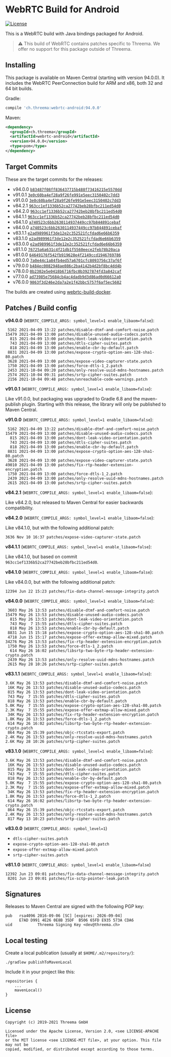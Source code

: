 # WebRTC Build for Android

[![License](https://img.shields.io/badge/license-MIT%20%2F%20Apache%202.0-blue.svg)](https://github.com/threema-ch/webrtc-android)

This is a WebRTC build with Java bindings packaged for Android.

> :warning: This build of WebRTC contains patches specific to Threema. We offer
> no support for this package outside of Threema.

## Installing

This package is available on Maven Central (starting with version 94.0.0). It
includes the WebRTC PeerConnection build for ARM and x86, both 32 and 64 bit
builds.

Gradle:

```groovy
compile 'ch.threema:webrtc-android:94.0.0'
```

Maven:

```xml
<dependency>
  <groupId>ch.threema</groupId>
  <artifactId>webrtc-android</artifactId>
  <version>94.0.0</version>
  <type>pom</type>
</dependency>
```


## Target Commits

These are the target commits for the releases:

- v94.0.0 [`b83487f08ff836437715b488f73416215e5570dd`](https://chromium.googlesource.com/external/webrtc/+/b83487f08ff836437715b488f73416215e5570dd)
- v91.0.1 [`3e0c60ba4ef28a9f26fe991e5eec3150402c7dd3`](https://chromium.googlesource.com/external/webrtc/+/3e0c60ba4ef28a9f26fe991e5eec3150402c7dd3)
- v91.0.0 [`3e0c60ba4ef28a9f26fe991e5eec3150402c7dd3`](https://chromium.googlesource.com/external/webrtc/+/3e0c60ba4ef28a9f26fe991e5eec3150402c7dd3)
- v84.2.1 [`963cc1ef1336b52ca27742beb28bfbc211ed54d0`](https://chromium.googlesource.com/external/webrtc/+/963cc1ef1336b52ca27742beb28bfbc211ed54d0)
- v84.2.0 [`963cc1ef1336b52ca27742beb28bfbc211ed54d0`](https://chromium.googlesource.com/external/webrtc/+/963cc1ef1336b52ca27742beb28bfbc211ed54d0)
- v84.1.1 [`963cc1ef1336b52ca27742beb28bfbc211ed54d0`](https://chromium.googlesource.com/external/webrtc/+/963cc1ef1336b52ca27742beb28bfbc211ed54d0)
- v84.1.0 [`a740523c6bb2630114937449cc97b844891cebaf`](https://chromium.googlesource.com/external/webrtc/+/a740523c6bb2630114937449cc97b844891cebaf)
- v84.0.0 [`a740523c6bb2630114937449cc97b844891cebaf`](https://chromium.googlesource.com/external/webrtc/+/a740523c6bb2630114937449cc97b844891cebaf)
- v83.1.1 [`e2ad989961f3de12e2c352521fcfdad6e66b6359`](https://chromium.googlesource.com/external/webrtc/+/e2ad989961f3de12e2c352521fcfdad6e66b6359)
- v83.1.0 [`e2ad989961f3de12e2c352521fcfdad6e66b6359`](https://chromium.googlesource.com/external/webrtc/+/e2ad989961f3de12e2c352521fcfdad6e66b6359)
- v83.0.0 [`e2ad989961f3de12e2c352521fcfdad6e66b6359`](https://chromium.googlesource.com/external/webrtc/+/e2ad989961f3de12e2c352521fcfdad6e66b6359)
- v81.1.0 [`76725a6a631c4f21db1f5560eece2feb78b20aca`](https://chromium.googlesource.com/external/webrtc/+/76725a6a631c4f21db1f5560eece2feb78b20aca)
- v81.0.0 [`64649176f542fb919628e4f2149ccd1946769786`](https://chromium.googlesource.com/external/webrtc/+/64649176f542fb919628e4f2149ccd1946769786)
- v80.0.0 [`7a0e44c1a84fb4ed57a6701cfc8093756c37af6f`](https://chromium.googlesource.com/external/webrtc/+/7a0e44c1a84fb4ed57a6701cfc8093756c37af6f)
- v79.0.0 [`b484ec0082948ae086c2ba4142b4d2bf8bc4dd4b`](https://chromium.googlesource.com/external/webrtc/+/b484ec0082948ae086c2ba4142b4d2bf8bc4dd4b)
- v78.0.0 [`0b2302e5e0418b6716fbc0b3927874fd3a842caf`](https://chromium.googlesource.com/external/webrtc/+/0b2302e5e0418b6716fbc0b3927874fd3a842caf)
- v77.0.0 [`ad73985e75684cb4ac4dadb9d3d86ad0d66612a0`](https://chromium.googlesource.com/external/webrtc/+/ad73985e75684cb4ac4dadb9d3d86ad0d66612a0)
- v76.0.0 [`9863f3d246e2da7a2e1f42bbc5757f6af5ec5682`](https://chromium.googlesource.com/external/webrtc/+/9863f3d246e2da7a2e1f42bbc5757f6af5ec5682)

The builds are created using [webrtc-build-docker](https://github.com/threema-ch/webrtc-build-docker).


## Patches / Build config

**v94.0.0** (`WEBRTC_COMPILE_ARGS: symbol_level=1 enable_libaom=false`):

     5162 2021-04-09 13:22 patches/disable-dtmf-and-comfort-noise.patch
    15479 2021-04-09 13:00 patches/disable-unused-audio-codecs.patch
      815 2021-04-09 13:00 patches/dont-leak-video-orientation.patch
      743 2021-04-09 13:00 patches/dtls-cipher-suites.patch
      818 2021-04-09 13:00 patches/enable-cbr-by-default.patch
     8831 2021-04-09 13:00 patches/expose-crypto-option-aes-128-sha1-80.patch
     3628 2021-04-09 13:00 patches/expose-video-capturer-state.patch
     1750 2021-04-09 13:00 patches/force-dtls-1_2.patch
     2453 2021-10-04 09:20 patches/only-resolve-uuid-mdns-hostnames.patch
     2574 2021-10-04 09:31 patches/srtp-cipher-suites.patch
     2156 2021-10-04 09:48 patches/unreachable-code-warnings.patch

**v91.0.1** (`WEBRTC_COMPILE_ARGS: symbol_level=1 enable_libaom=false`):

Like v91.0.0, but packaging was upgraded to Gradle 6.8 and the maven-publish plugin.
Starting with this release, the library will only be published to Maven Central.

**v91.0.0** (`WEBRTC_COMPILE_ARGS: symbol_level=1 enable_libaom=false`):

     5162 2021-04-09 13:22 patches/disable-dtmf-and-comfort-noise.patch
    15479 2021-04-09 13:00 patches/disable-unused-audio-codecs.patch
      815 2021-04-09 13:00 patches/dont-leak-video-orientation.patch
      743 2021-04-09 13:00 patches/dtls-cipher-suites.patch
      818 2021-04-09 13:00 patches/enable-cbr-by-default.patch
     8831 2021-04-09 13:00 patches/expose-crypto-option-aes-128-sha1-80.patch
     3628 2021-04-09 13:00 patches/expose-video-capturer-state.patch
    49010 2021-04-09 13:00 patches/fix-rtp-header-extension-encryption.patch
     1750 2021-04-09 13:00 patches/force-dtls-1_2.patch
     2439 2021-04-09 13:00 patches/only-resolve-uuid-mdns-hostnames.patch
     2615 2021-04-09 13:00 patches/srtp-cipher-suites.patch

**v84.2.1** (`WEBRTC_COMPILE_ARGS: symbol_level=1 enable_libaom=false`):

Like v84.2.0, but released to Maven Central for easier backwards compatibility.

**v84.2.0** (`WEBRTC_COMPILE_ARGS: symbol_level=1 enable_libaom=false`):

Like v84.1.0, but with the following additional patch:

    3636 Nov 10 16:37 patches/expose-video-capturer-state.patch

**v84.1.1** (`WEBRTC_COMPILE_ARGS: symbol_level=1 enable_libaom=false`):

Like v84.1.0, but based on commit `963cc1ef1336b52ca27742beb28bfbc211ed54d0`.

**v84.1.0** (`WEBRTC_COMPILE_ARGS: symbol_level=1 enable_libaom=false`):

Like v84.0.0, but with the following additional patch:

    12394 Jun 22 15:23 patches/fix-data-channel-message-integrity.patch

**v84.0.0** (`WEBRTC_COMPILE_ARGS: symbol_level=1 enable_libaom=false`):

     3603 May 26 13:53 patches/disable-dtmf-and-comfort-noise.patch
    15479 May 26 13:53 patches/disable-unused-audio-codecs.patch
      815 May 26 13:53 patches/dont-leak-video-orientation.patch
      743 May  7 15:55 patches/dtls-cipher-suites.patch
      818 May 26 13:53 patches/enable-cbr-by-default.patch
     8831 Jun 15 15:18 patches/expose-crypto-option-aes-128-sha1-80.patch
     4718 Jun 15 15:17 patches/expose-offer-extmap-allow-mixed.patch
    34276 May 26 13:53 patches/fix-rtp-header-extension-encryption.patch
     1750 May 26 13:53 patches/force-dtls-1_2.patch
      614 May 26 16:02 patches/libsrtp-two-byte-rtp-header-extension-crypto.patch
     2439 May 26 13:53 patches/only-resolve-uuid-mdns-hostnames.patch
     2615 May 28 10:26 patches/srtp-cipher-suites.patch

**v83.1.1** (`WEBRTC_COMPILE_ARGS: symbol_level=1 enable_libaom=false`):

    3.6K May 26 13:53 patches/disable-dtmf-and-comfort-noise.patch
     16K May 26 13:53 patches/disable-unused-audio-codecs.patch
     815 May 26 13:53 patches/dont-leak-video-orientation.patch
     743 May  7 15:55 patches/dtls-cipher-suites.patch
     818 May 26 13:53 patches/enable-cbr-by-default.patch
    5.0K May  7 15:55 patches/expose-crypto-option-aes-128-sha1-80.patch
    2.3K May  7 15:55 patches/expose-offer-extmap-allow-mixed.patch
     34K May 26 13:53 patches/fix-rtp-header-extension-encryption.patch
    1.8K May 26 13:53 patches/force-dtls-1_2.patch
     614 May 26 16:02 patches/libsrtp-two-byte-rtp-header-extension-crypto.patch
     864 May 26 15:39 patches/objc-rtcstats-export.patch
    2.4K May 26 13:53 patches/only-resolve-uuid-mdns-hostnames.patch
    2.6K May 28 10:26 patches/srtp-cipher-suites.patch

**v83.1.0** (`WEBRTC_COMPILE_ARGS: symbol_level=1 enable_libaom=false`):

    3.6K May 26 13:53 patches/disable-dtmf-and-comfort-noise.patch
     16K May 26 13:53 patches/disable-unused-audio-codecs.patch
     815 May 26 13:53 patches/dont-leak-video-orientation.patch
     743 May  7 15:55 patches/dtls-cipher-suites.patch
     818 May 26 13:53 patches/enable-cbr-by-default.patch
    5.0K May  7 15:55 patches/expose-crypto-option-aes-128-sha1-80.patch
    2.3K May  7 15:55 patches/expose-offer-extmap-allow-mixed.patch
     34K May 26 13:53 patches/fix-rtp-header-extension-encryption.patch
    1.8K May 26 13:53 patches/force-dtls-1_2.patch
     614 May 26 16:02 patches/libsrtp-two-byte-rtp-header-extension-crypto.patch
     864 May 26 15:39 patches/objc-rtcstats-export.patch
    2.4K May 26 13:53 patches/only-resolve-uuid-mdns-hostnames.patch
     817 May 13 10:23 patches/srtp-cipher-suites.patch

**v83.0.0** (`WEBRTC_COMPILE_ARGS: symbol_level=1`)

- `dtls-cipher-suites.patch`
- `expose-crypto-option-aes-128-sha1-80.patch`
- `expose-offer-extmap-allow-mixed.patch`
- `srtp-cipher-suites.patch`

**v81.1.0** (`WEBRTC_COMPILE_ARGS: symbol_level=1 enable_libaom=false`)

    12392 Jun 23 09:01 patches/fix-data-channel-message-integrity.patch
     8201 Jun 23 09:01 patches/fix-sctp-pointer-leak.patch


## Signatures

Releases to Maven Central are signed with the following PGP key:

    pub   rsa4096 2016-09-06 [SC] [expires: 2026-09-04]
          E7AD D991 4E26 0E8B 35DF  B506 65FD E935 573A CDA6
    uid           Threema Signing Key <dev@threema.ch>


## Local testing

Create a local publication (usually at `$HOME/.m2/repository/`):

    ./gradlew publishToMavenLocal

Include it in your project like this:

    repositories {
        ...
        mavenLocal()
    }


## License

    Copyright (c) 2019-2021 Threema GmbH

    Licensed under the Apache License, Version 2.0, <see LICENSE-APACHE file>
    or the MIT license <see LICENSE-MIT file>, at your option. This file may not be
    copied, modified, or distributed except according to those terms.
